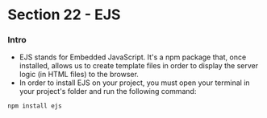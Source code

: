 # Section 22 - EJS

### Intro
* EJS stands for Embedded JavaScript. It's a npm package that, once installed, allows us to create template files in order to display the server logic (in HTML files) to the browser.
* In order to install EJS on your project, you must open your terminal in your project's folder and run the following command:
```
npm install ejs
```
